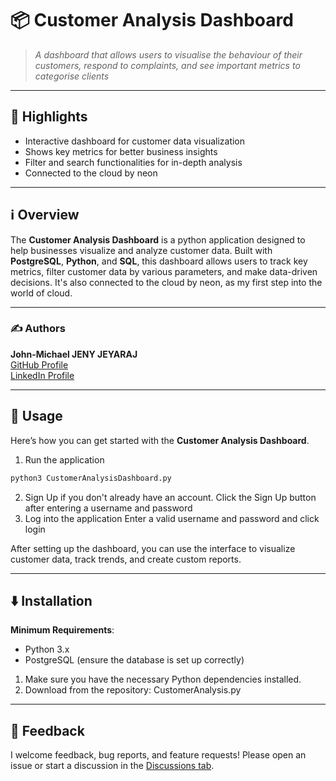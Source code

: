 # 📦 Customer Analysis Dashboard

> *A dashboard that allows users to visualise the behaviour of their customers, respond to complaints, and see important metrics to categorise clients*

---

## 🌟 Highlights

- Interactive dashboard for customer data visualization
- Shows key metrics for better business insights
- Filter and search functionalities for in-depth analysis
- Connected to the cloud by neon

---

## ℹ️ Overview

The **Customer Analysis Dashboard** is a python application designed to help businesses visualize and analyze customer data. Built with **PostgreSQL**, **Python**, and **SQL**, this dashboard allows users to track key metrics, filter customer data by various parameters, and make data-driven decisions. It's also connected to the cloud by neon, as my first step into the world of cloud.

---

### ✍️ Authors

**John-Michael JENY JEYARAJ**  
[GitHub Profile](https://github.com/JMJJ-projects)  
[LinkedIn Profile](https://www.linkedin.com/in/jmjj/)

---

## 🚀 Usage

Here’s how you can get started with the **Customer Analysis Dashboard**.


1. Run the application
```bash
python3 CustomerAnalysisDashboard.py
```
2. Sign Up if you don't already have an account.
Click the Sign Up button after entering a username and password
3. Log into the application
Enter a valid username and password and click login

After setting up the dashboard, you can use the interface to visualize customer data, track trends, and create custom reports.

---

## ⬇️ Installation

**Minimum Requirements**:  
- Python 3.x
- PostgreSQL (ensure the database is set up correctly)

1. Make sure you have the necessary Python dependencies installed.
2. Download from the repository: CustomerAnalysis.py

---

## 💭 Feedback

I welcome feedback, bug reports, and feature requests! Please open an issue or start a discussion in the [Discussions tab](https://github.com/JMJJ-projects/customer-analysis-dashboard/discussions).
